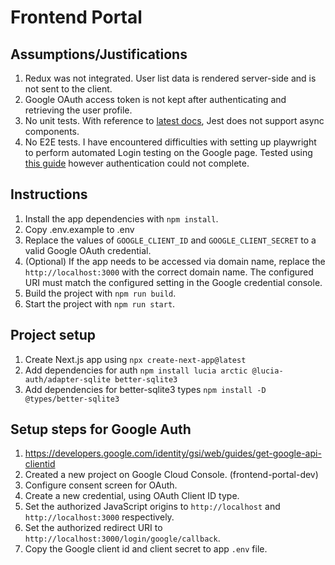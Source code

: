 # Frontend Portal

## Assumptions/Justifications

1. Redux was not integrated. User list data is rendered server-side and is not sent to the client.
2. Google OAuth access token is not kept after authenticating and retrieving the user profile.
3. No unit tests. With reference to [latest docs](https://nextjs.org/docs/app/building-your-application/testing/jest), Jest does not support async components.
4. No E2E tests. I have encountered difficulties with setting up playwright to perform automated Login testing on the Google page. Tested using [this guide](https://adequatica.medium.com/google-authentication-with-playwright-8233b207b71a) however authentication could not complete.

## Instructions

1. Install the app dependencies with `npm install`.
2. Copy .env.example to .env
3. Replace the values of `GOOGLE_CLIENT_ID` and `GOOGLE_CLIENT_SECRET` to a valid Google OAuth credential.
4. (Optional) If the app needs to be accessed via domain name, replace the `http://localhost:3000` with the correct domain name. The configured URI must match the configured setting in the Google credential console.
5. Build the project with `npm run build`.
6. Start the project with `npm run start`.

## Project setup

1. Create Next.js app using `npx create-next-app@latest`
2. Add dependencies for auth `npm install lucia arctic @lucia-auth/adapter-sqlite better-sqlite3`
3. Add dependencies for better-sqlite3 types `npm install -D @types/better-sqlite3`

## Setup steps for Google Auth

1. https://developers.google.com/identity/gsi/web/guides/get-google-api-clientid
2. Created a new project on Google Cloud Console. (frontend-portal-dev)
3. Configure consent screen for OAuth.
4. Create a new credential, using OAuth Client ID type.
5. Set the authorized JavaScript origins to `http://localhost` and `http://localhost:3000` respectively.
6. Set the authorized redirect URI to `http://localhost:3000/login/google/callback`.
7. Copy the Google client id and client secret to app `.env` file.

